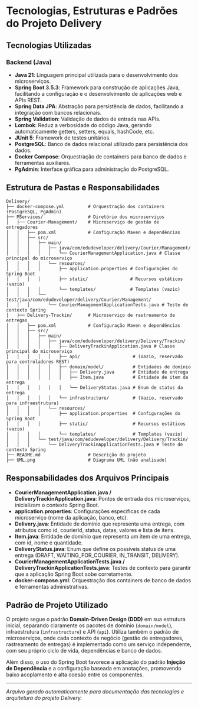 # Tecnologias, Estruturas e Padrões do Projeto Delivery

## Tecnologias Utilizadas

### Backend (Java)
- **Java 21**: Linguagem principal utilizada para o desenvolvimento dos microserviços.
- **Spring Boot 3.5.3**: Framework para construção de aplicações Java, facilitando a configuração e o desenvolvimento de aplicações web e APIs REST.
- **Spring Data JPA**: Abstração para persistência de dados, facilitando a integração com bancos relacionais.
- **Spring Validation**: Validação de dados de entrada nas APIs.
- **Lombok**: Reduz a verbosidade do código Java, gerando automaticamente getters, setters, equals, hashCode, etc.
- **JUnit 5**: Framework de testes unitários.
- **PostgreSQL**: Banco de dados relacional utilizado para persistência dos dados.
- **Docker Compose**: Orquestração de containers para banco de dados e ferramentas auxiliares.
- **PgAdmin**: Interface gráfica para administração do PostgreSQL.

## Estrutura de Pastas e Responsabilidades

```
Delivery/
├── docker-compose.yml         # Orquestração dos containers (PostgreSQL, PgAdmin)
├── MServices/                 # Diretório dos microserviços
│   ├── Courier-Management/    # Microserviço de gestão de entregadores
│   │   ├── pom.xml            # Configuração Maven e dependências
│   │   ├── src/
│   │   │   ├── main/
│   │   │   │   ├── java/com/edudeveloper/delivery/Courier/Management/
│   │   │   │   │   └── CourierManagementApplication.java # Classe principal do microserviço
│   │   │   │   └── resources/
│   │   │   │       ├── application.properties # Configurações do Spring Boot
│   │   │   │       ├── static/                # Recursos estáticos (vazio)
│   │   │   │       └── templates/             # Templates (vazio)
│   │   │   └── test/java/com/edudeveloper/delivery/Courier/Management/
│   │   │       └── CourierManagementApplicationTests.java # Teste de contexto Spring
│   ├── Delivery-Trackin/      # Microserviço de rastreamento de entregas
│   │   ├── pom.xml            # Configuração Maven e dependências
│   │   ├── src/
│   │   │   ├── main/
│   │   │   │   ├── java/com/edudeveloper/delivery/Delivery/Trackin/
│   │   │   │   │   ├── DeliveryTrackinApplication.java # Classe principal do microserviço
│   │   │   │   │   ├── api/                    # (Vazio, reservado para controladores REST)
│   │   │   │   │   ├── domain/model/           # Entidades de domínio
│   │   │   │   │   │   ├── Delivery.java       # Entidade de entrega
│   │   │   │   │   │   ├── Item.java           # Entidade de item da entrega
│   │   │   │   │   │   └── DeliveryStatus.java # Enum de status da entrega
│   │   │   │   │   └── infrastructure/         # (Vazio, reservado para infraestrutura)
│   │   │   │   └── resources/
│   │   │   │       ├── application.properties  # Configurações do Spring Boot
│   │   │   │       ├── static/                 # Recursos estáticos (vazio)
│   │   │   │       └── templates/              # Templates (vazio)
│   │   │   └── test/java/com/edudeveloper/delivery/Delivery/Trackin/
│   │   │       └── DeliveryTrackinApplicationTests.java # Teste de contexto Spring
├── README.md                  # Descrição do projeto
├── UML.png                    # Diagrama UML (não analisado)
```

## Responsabilidades dos Arquivos Principais

- **CourierManagementApplication.java / DeliveryTrackinApplication.java**: Pontos de entrada dos microserviços, inicializam o contexto Spring Boot.
- **application.properties**: Configurações específicas de cada microserviço (nome da aplicação, banco, etc).
- **Delivery.java**: Entidade de domínio que representa uma entrega, com atributos como id, courierId, status, datas, valores e lista de itens.
- **Item.java**: Entidade de domínio que representa um item de uma entrega, com id, nome e quantidade.
- **DeliveryStatus.java**: Enum que define os possíveis status de uma entrega (DRAFT, WAITING_FOR_COURIER, IN_TRANSIT, DELIVERY).
- **CourierManagementApplicationTests.java / DeliveryTrackinApplicationTests.java**: Testes de contexto para garantir que a aplicação Spring Boot sobe corretamente.
- **docker-compose.yml**: Orquestração dos containers de banco de dados e ferramentas administrativas.

## Padrão de Projeto Utilizado

O projeto segue o padrão **Domain-Driven Design (DDD)** em sua estrutura inicial, separando claramente os pacotes de domínio (`domain/model`), infraestrutura (`infrastructure`) e API (`api`). Utiliza também o padrão de microserviços, onde cada contexto de negócio (gestão de entregadores, rastreamento de entregas) é implementado como um serviço independente, com seu próprio ciclo de vida, dependências e banco de dados.

Além disso, o uso do Spring Boot favorece a aplicação do padrão **Injeção de Dependência** e a configuração baseada em anotações, promovendo baixo acoplamento e alta coesão entre os componentes.

---

*Arquivo gerado automaticamente para documentação das tecnologias e arquitetura do projeto Delivery.* 